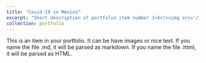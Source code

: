 ```yaml
---
title: "Covid-19 in Mexico"
excerpt: "Short description of portfolio item number 1<br/><img src='/images/ages.jpg'>"
collection: portfolio
---
```


This is an item in your portfolio. It can be have images or nice text. If you name the file .md, it will be parsed as markdown. If you name the file .html, it will be parsed as HTML. 
